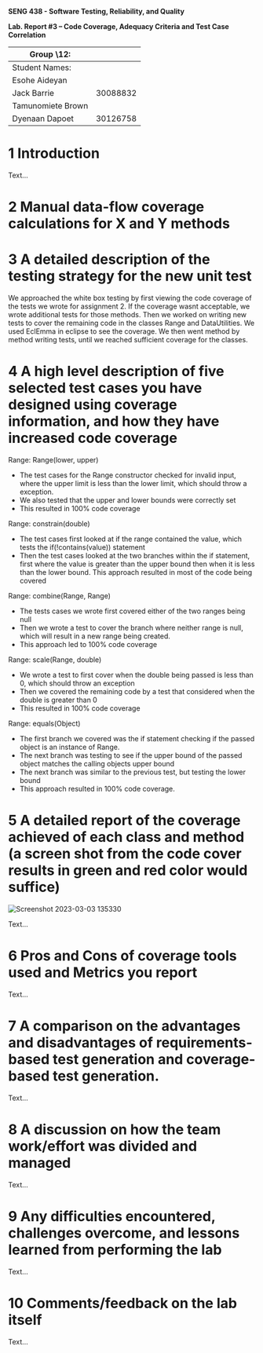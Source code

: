 **SENG 438 - Software Testing, Reliability, and Quality**

**Lab. Report #3 – Code Coverage, Adequacy Criteria and Test Case Correlation**

| Group \12:      |     |
| -------------- | --- |
| Student Names: |     |
|Esohe Aideyan       |     |
|Jack Barrie         |  30088832   |
|Tamunomiete Brown   |     |
|Dyenaan Dapoet      |  30126758   |

# 1 Introduction

Text…

# 2 Manual data-flow coverage calculations for X and Y methods




# 3 A detailed description of the testing strategy for the new unit test
We approached the white box testing by first viewing the code coverage of the tests we wrote for assignment 2. If the coverage wasnt acceptable, we wrote additional tests for those methods. Then we worked on writing new tests to cover the remaining code in the classes Range and DataUtilities. We used EclEmma in eclipse to see the coverage. We then went method by method writing tests, until we reached sufficient coverage for the classes.

# 4 A high level description of five selected test cases you have designed using coverage information, and how they have increased code coverage
Range: Range(lower, upper)
- The test cases for the Range constructor checked for invalid input, where the upper limit is less than the lower limit, which should throw a exception.
- We also tested that the upper and lower bounds were correctly set
- This resulted in 100% code coverage

Range: constrain(double)
- The test cases first looked at if the range contained the value, which tests the if(!contains(value)) statement
- Then the test cases looked at the two branches within the if statement, first where the value is greater than the upper bound then when it is less than the lower bound. This approach resulted in most of the code being covered

Range: combine(Range, Range)
- The tests cases we wrote first covered either of the two ranges being null
- Then we wrote a test to cover the branch where neither range is null, which will result in a new range being created.
- This approach led to 100% code coverage

Range: scale(Range, double)
- We wrote a test to first cover when the double being passed is less than 0, which should throw an exception
- Then we covered the remaining code by a test that considered when the double is greater than 0
- This resulted in 100% code coverage

Range: equals(Object)
- The first branch we covered was the if statement checking if the passed object is an instance of Range.
- The next branch was testing to see if the upper bound of the passed object matches the calling objects upper bound
- The next branch was similar to the previous test, but testing the lower bound
- This approach resulted in 100% code coverage.


# 5 A detailed report of the coverage achieved of each class and method (a screen shot from the code cover results in green and red color would suffice)
![Screenshot 2023-03-03 135330](https://user-images.githubusercontent.com/85323597/222856567-0f259f49-d16f-4a64-821f-fc64db85519e.png)

Text…

# 6 Pros and Cons of coverage tools used and Metrics you report

Text…

# 7 A comparison on the advantages and disadvantages of requirements-based test generation and coverage-based test generation.

Text…

# 8 A discussion on how the team work/effort was divided and managed

Text…

# 9 Any difficulties encountered, challenges overcome, and lessons learned from performing the lab

Text…

# 10 Comments/feedback on the lab itself

Text…

